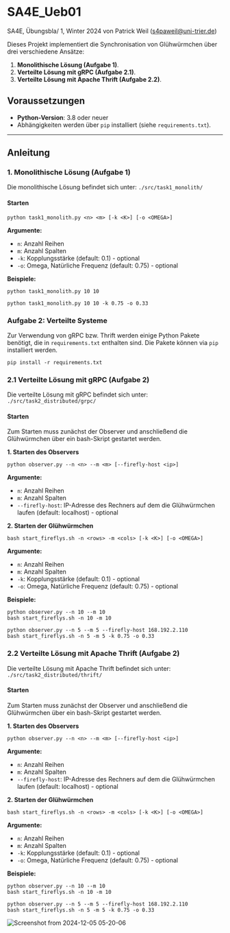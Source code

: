 # SA4E_Ueb01

SA4E, Übungsbla/ 1, Winter 2024 von Patrick Weil (s4paweil@uni-trier.de)

Dieses Projekt implementiert die Synchronisation von Glühwürmchen über drei verschiedene Ansätze:
1. **Monolithische Lösung (Aufgabe 1)**.
2. **Verteilte Lösung mit gRPC (Aufgabe 2.1)**.
3. **Verteilte Lösung mit Apache Thrift (Aufgabe 2.2)**.

## Voraussetzungen

- **Python-Version**: 3.8 oder neuer
- Abhängigkeiten werden über `pip` installiert (siehe `requirements.txt`).

---

## Anleitung

### **1. Monolithische Lösung (Aufgabe 1)**
Die monolithische Lösung befindet sich unter: `./src/task1_monolith/`

#### Starten
```console
python task1_monolith.py <n> <m> [-k <K>] [-o <OMEGA>]
```
**Argumente:**
- `n`: Anzahl Reihen
- `m`: Anzahl Spalten
- `-k`: Kopplungsstärke (default: 0.1) - optional
- `-o`: Omega, Natürliche Frequenz (default: 0.75) - optional

**Beispiele:**
```console
python task1_monolith.py 10 10
```
```console
python task1_monolith.py 10 10 -k 0.75 -o 0.33
```

### **Aufgabe 2: Verteilte Systeme**
Zur Verwendung von gRPC bzw. Thrift werden einige Python Pakete benötigt, die in `requirements.txt` enthalten sind. Die Pakete können via `pip` installiert werden.
```console
pip install -r requirements.txt
```

### **2.1 Verteilte Lösung mit gRPC (Aufgabe 2)**
Die verteilte Lösung mit gRPC befindet sich unter: `./src/task2_distributed/grpc/`

#### Starten
Zum Starten muss zunächst der Observer und anschließend die Glühwürmchen über ein bash-Skript gestartet werden.

**1. Starten des Observers**
```console
python observer.py --n <n> --m <m> [--firefly-host <ip>]
```
**Argumente:**
- `n`: Anzahl Reihen
- `m`: Anzahl Spalten
- `--firefly-host`: IP-Adresse des Rechners auf dem die Glühwürmchen laufen (default: localhost) - optional

**2. Starten der Glühwürmchen**
```console
bash start_fireflys.sh -n <rows> -m <cols> [-k <K>] [-o <OMEGA>]
```
**Argumente:**
- `n`: Anzahl Reihen
- `m`: Anzahl Spalten
- `-k`: Kopplungsstärke (default: 0.1) - optional
- `-o`: Omega, Natürliche Frequenz (default: 0.75) - optional


**Beispiele:**
```console
python observer.py --n 10 --m 10
bash start_fireflys.sh -n 10 -m 10
```
```console
python observer.py --n 5 --m 5 --firefly-host 168.192.2.110
bash start_fireflys.sh -n 5 -m 5 -k 0.75 -o 0.33
```

### **2.2 Verteilte Lösung mit Apache Thrift (Aufgabe 2)**
Die verteilte Lösung mit Apache Thrift befindet sich unter: `./src/task2_distributed/thrift/`

#### Starten
Zum Starten muss zunächst der Observer und anschließend die Glühwürmchen über ein bash-Skript gestartet werden.

**1. Starten des Observers**
```console
python observer.py --n <n> --m <m> [--firefly-host <ip>]
```
**Argumente:**
- `n`: Anzahl Reihen
- `m`: Anzahl Spalten
- `--firefly-host`: IP-Adresse des Rechners auf dem die Glühwürmchen laufen (default: localhost) - optional

**2. Starten der Glühwürmchen**
```console
bash start_fireflys.sh -n <rows> -m <cols> [-k <K>] [-o <OMEGA>]
```
**Argumente:**
- `n`: Anzahl Reihen
- `m`: Anzahl Spalten
- `-k`: Kopplungsstärke (default: 0.1) - optional
- `-o`: Omega, Natürliche Frequenz (default: 0.75) - optional


**Beispiele:**
```console
python observer.py --n 10 --m 10
bash start_fireflys.sh -n 10 -m 10
```
```console
python observer.py --n 5 --m 5 --firefly-host 168.192.2.110
bash start_fireflys.sh -n 5 -m 5 -k 0.75 -o 0.33
```

![Screenshot from 2024-12-05 05-20-06](https://github.com/user-attachments/assets/f242ce4a-6d8c-419c-b1ec-4304ab1b8a6f)
